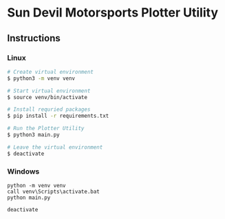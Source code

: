 # Sun Devil Motorsports Plotter Utility
## Instructions
### Linux
```bash
# Create virtual environment
$ python3 -m venv venv

# Start virtual environment
$ source venv/bin/activate

# Install requried packages
$ pip install -r requirements.txt

# Run the Plotter Utility
$ python3 main.py

# Leave the virtual environment
$ deactivate
```
### Windows
```
python -m venv venv
call venv\Scripts\activate.bat
python main.py

deactivate
```